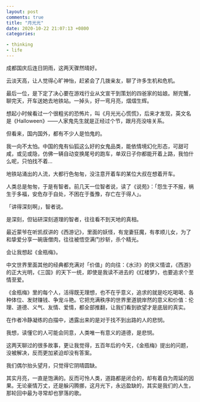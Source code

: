 ```yaml
---
layout: post
comments: true
title: "月光光"
date: 2020-10-22 21:07:13 +0800
categories: 

- thinking
- life
---
```


成都国庆后连日阴雨，这两天骤然晴好。

云淡天高，让人觉得心旷神怡，赶紧会了几拨亲友，聊了许多生机和危机。

最后一位，是下定了决心要在游戏行业从文宣干到策划的四爸家的姑娘。掰完蟹，聊完天，开车送她去地铁站。一掉头，好一弯月亮，熠熠生辉。

想起小时候看过一个很粗劣的恐怖片，叫《月光光心慌慌》，后来才发现，英文名是《Halloween》——人家鬼先生就是正经过个节，跟月亮没啥关系。

但看来，国内国外，都有不少人是怕鬼的。

我一向不太怕。中国的鬼有仙狐这么好的女鬼品类，能依情境幻化形态，可甜可咸，或见或隐，仿佛一辆自动变换尾号的跑车，单双日子你都能开着上路，我怕什么呢，只怕找不着…

地铁站涌出的人流，大都行色匆匆，没注意开着车的某位大叔在想着开车。

人类总是匆匆，于是有智者。前几天一位智者说，读了《说苑》：「怨生于不报，祸生于多福，安危存于自处，不困在于蚤豫，存亡在于得人」。

「讲得深刻啊」，智者说。

是深刻，但钻研深刻道理的智者，往往看不到天地的真相。

最近蒙爷在听凯叔讲的《西游记》，里面的妖怪，有宠妻狂魔，有孝顺儿女，为了和挚爱分享一碗唐僧肉，往往被悟空满门抄斩，杀个精光。

会让我想起《金瓶梅》。

中文世界里面其他的经典都充满对「价值」的向往：《水浒》的侠义情谊，《西游》的正大光明，《三国》的天下一统，即使是我读不进去的《红楼梦》，也要追求个至情至爱。

《金瓶梅》里的每个人，活得既无理想，也不在乎意义，追求的就是吃吃喝喝、各种体位、发财赚钱、争宠斗艳。它把充满秩序的世界里道貌岸然的意义和价值：伦理、道德、义气、友情、爱情，都全部推翻，让我们看到欲望才是底层的真实。

在作者冷静凝练的白描中，透露出来的是对于找不到出路的人的悲悯。

我想，读懂它的人可能会同意，人类唯一有意义的道德，是悲悯。

这两天聊过的很多故事，更让我觉得，五百年后的今天，《金瓶梅》提出的问题，没被解决，反而更加紧迫却没有答案。

我们偶尔抬头望月，只觉得它阴晴圆缺。

其实月亮，一直是饱满的。反而可怜人类，道路都是闭合的，却有着自为周延的因果。无论豪情万丈，还是躲闪腾挪，这月光下，永远盈缺的，其实是我们的人生，那轮回中最为寻常却也寥落的歌。

